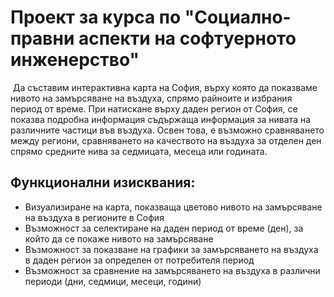 # Проект за курса по "Социално-правни аспекти на софтуерното инженерство"

​	Да съставим интерактивна карта на София, върху която да показваме нивото на замърсяване на въздуха, спрямо райноите и избрания период от време. При натискане върху даден регион от София, се показва подробна информация съдържаща информация за нивата на различните частици във въздуха. Освен това, е възможно сравняването между региони, сравняването на качеството на въздуха за отделен ден спрямо средните нива за седмицата, месеца или годината. 

## Функционални изисквания:

- Визуализиране на карта, показваща цветово нивото на замърсяване на въздуха в регионите в София
- Възможност за селектиране на даден период от време (ден), за който да се покаже нивото на замърсяване
- Възможност за показване на графики за замърсяването на въздуха в даден регион за определен от потребителя период
- Възможност за сравнение на замърсяването на въздуха в различни периоди (дни, седмици, месеци, години)